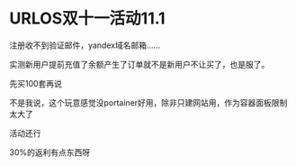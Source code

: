# URLOS双十一活动11.1


注册收不到验证邮件，yandex域名邮箱……<img src="static/image/smiley/default/sweat.gif" smilieid="10" border="0" alt="" />

实测新用户提前充值了余额产生了订单就不是新用户不让买了，也是服了。<img id="aimg_h3aIx" onclick="zoom(this, this.src, 0, 0, 0)" class="zoom" src="https://cdn.jsdelivr.net/gh/hishis/forum-master/public/images/patch.gif" onmouseover="img_onmouseoverfunc(this)" onload="thumbImg(this)" border="0" alt="" />

先买100套再说

不是我说，这个玩意感觉没portainer好用，除非只建网站用，作为容器面板限制太大了

活动还行

30%的返利有点东西呀<img id="aimg_i8sGf" onclick="zoom(this, this.src, 0, 0, 0)" class="zoom" src="https://cdn.jsdelivr.net/gh/hishis/forum-master/public/images/patch.gif" onmouseover="img_onmouseoverfunc(this)" onload="thumbImg(this)" border="0" alt="" />
